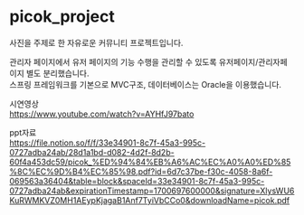 # picok_project
사진을 주제로 한 자유로운 커뮤니티 프로젝트입니다.

관리자 페이지에서 유저 페이지의 기능 수행을 관리할 수 있도록 유저페이지/관리자페이지 별도 분리했습니다.  
스프링 프레임워크를 기본으로 MVC구조, 데이터베이스는 Oracle을 이용했습니다.

시연영상  
https://www.youtube.com/watch?v=AYHfJ97bato  

ppt자료  
https://file.notion.so/f/f/33e34901-8c7f-45a3-995c-0727adba24ab/28d1a1bd-d082-4d2f-8d2b-60f4a453dc59/picok_%ED%94%84%EB%A6%AC%EC%A0%A0%ED%85%8C%EC%9D%B4%EC%85%98.pdf?id=6d7c37be-f30c-4058-8a6f-069563a36404&table=block&spaceId=33e34901-8c7f-45a3-995c-0727adba24ab&expirationTimestamp=1700697600000&signature=XlysWU6KuRWMKVZ0MH1AEypKjagaB1Anf7TyiVbCCo0&downloadName=picok.pdf
